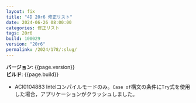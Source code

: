 ```yaml
---
layout: fix
title: "4D 20r6 修正リスト"
date: 2024-06-26 08:00:00
categories: 修正リスト
tags: 20r6
build: 100029
version: "20r6"
permalink: /2024/178/:slug/
---
```


**バージョン**: {{page.version}}  
**ビルド**: {{page.build}} 

* ACI0104883 Intelコンパイルモードのみ。`Case of`構文の条件に`Try`式を使用した場合，アプリケーションがクラッシュしました。
